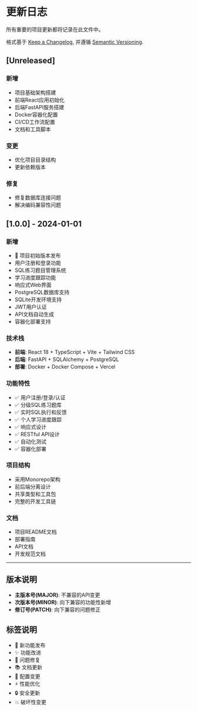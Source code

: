 # 更新日志

所有重要的项目更新都将记录在此文件中。

格式基于 [Keep a Changelog](https://keepachangelog.com/zh-CN/1.0.0/),
并遵循 [Semantic Versioning](https://semver.org/lang/zh-CN/).

## [Unreleased]

### 新增
- 项目基础架构搭建
- 前端React应用初始化
- 后端FastAPI服务搭建
- Docker容器化配置
- CI/CD工作流配置
- 文档和工具脚本

### 变更
- 优化项目目录结构
- 更新依赖版本

### 修复
- 修复数据库连接问题
- 解决编码兼容性问题

## [1.0.0] - 2024-01-01

### 新增
- 🎉 项目初始版本发布
- 用户注册和登录功能
- SQL练习题目管理系统
- 学习进度跟踪功能
- 响应式Web界面
- PostgreSQL数据库支持
- SQLite开发环境支持
- JWT用户认证
- API文档自动生成
- 容器化部署支持

### 技术栈
- **前端**: React 18 + TypeScript + Vite + Tailwind CSS
- **后端**: FastAPI + SQLAlchemy + PostgreSQL
- **部署**: Docker + Docker Compose + Vercel

### 功能特性
- ✅ 用户注册/登录/认证
- ✅ 分级SQL练习题库
- ✅ 实时SQL执行和反馈
- ✅ 个人学习进度跟踪
- ✅ 响应式设计
- ✅ RESTful API设计
- ✅ 自动化测试
- ✅ 容器化部署

### 项目结构
- 采用Monorepo架构
- 前后端分离设计
- 共享类型和工具包
- 完整的开发工具链

### 文档
- 项目README文档
- 部署指南
- API文档
- 开发规范文档

---

## 版本说明

- **主版本号(MAJOR)**: 不兼容的API变更
- **次版本号(MINOR)**: 向下兼容的功能性新增
- **修订号(PATCH)**: 向下兼容的问题修正

## 标签说明

- 🎉 新功能发布
- ✨ 功能改进
- 🐛 问题修复
- 📚 文档更新
- 🔧 配置变更
- ⚡ 性能优化
- 🔒 安全更新
- 💥 破坏性变更